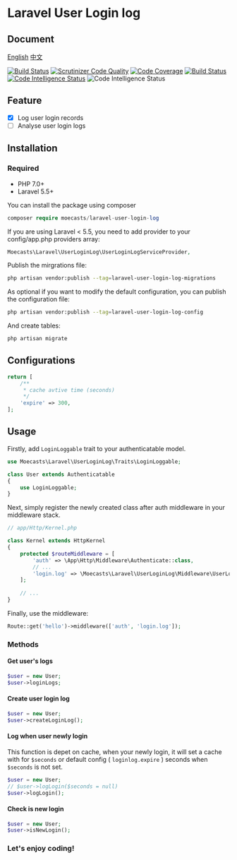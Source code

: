 # Laravel User Login log

## Document

[English](https://github.com/MoeCasts/laravel-wallet)
[中文](https://www.tore.moe/post/laravel-user-login-log)

[![Build Status](https://www.travis-ci.org/MoeCasts/laravel-wallet.svg?branch=master)](https://www.travis-ci.org/MoeCasts/laravel-wallet)
[![Scrutinizer Code Quality](https://scrutinizer-ci.com/g/MoeCasts/laravel-user-login-log/badges/quality-score.png?b=master)](https://scrutinizer-ci.com/g/MoeCasts/laravel-user-login-log/?branch=master)
[![Code Coverage](https://scrutinizer-ci.com/g/MoeCasts/laravel-user-login-log/badges/coverage.png?b=master)](https://scrutinizer-ci.com/g/MoeCasts/laravel-user-login-log/?branch=master)
[![Build Status](https://scrutinizer-ci.com/g/MoeCasts/laravel-user-login-log/badges/build.png?b=master)](https://scrutinizer-ci.com/g/MoeCasts/laravel-user-login-log/build-status/master)
[![Code Intelligence Status](https://scrutinizer-ci.com/g/MoeCasts/laravel-user-login-log/badges/code-intelligence.svg?b=master)](https://scrutinizer-ci.com/code-intelligence)
![Code Intelligence Status](https://img.shields.io/github/license/MoeCasts/laravel-user-login-log)


## Feature

- [x] Log user login records
- [ ] Analyse user login logs

## Installation

### Required

- PHP 7.0+
- Laravel 5.5+

You can install the package using composer

```php
composer require moecasts/laravel-user-login-log
```

If you are using Laravel < 5.5, you need to add provider to your config/app.php providers array:

```php
Moecasts\Laravel\UserLoginLog\UserLoginLogServiceProvider,
```

Publish the mirgrations file:

```bash
php artisan vendor:publish --tag=laravel-user-login-log-migrations
```

As optional if you want to modify the default configuration, you can publish the configuration file:

```bash
php artisan vendor:publish --tag=laravel-user-login-log-config
```

And create tables:

```bash
php artisan migrate
```

## Configurations

```php
return [
    /**
     * cache avtive time (seconds)
     */
    'expire' => 300,
];
```

## Usage

Firstly, add `LoginLoggable` trait to your authenticatable model.

```php
use Moecasts\Laravel\UserLoginLog\Traits\LoginLoggable;

class User extends Authenticatable
{
    use LoginLoggable;
}
```

Next, simply register the newly created class after auth middleware in your middleware stack.

```php
// app/Http/Kernel.php

class Kernel extends HttpKernel
{
    protected $routeMiddleware = [
        'auth' => \App\Http\Middleware\Authenticate::class,
        // ...
        'login.log' => \Moecasts\Laravel\UserLoginLog\Middleware\UserLoginLogMiddleware::class,
    ];
    
    // ...
}
```

Finally, use the middleware:

```php
Route::get('hello')->middleware(['auth', 'login.log']);
```

### Methods

#### Get user's logs

```php
$user = new User;
$user->loginLogs;
```

#### Create user login log

```php
$user = new User;
$user->createLoginLog();
```

#### Log when user newly login

This function is depet on cache, when your newly login, it will set a cache with for `$seconds` or default config ( `loginlog.expire` ) seconds when `$seconds`  is not set.

```php
$user = new User;
// $user->logLogin($seconds = null)
$user->logLogin();
```

#### Check is new login

```php
$user = new User;
$user->isNewLogin();
```

### Let's enjoy coding!
